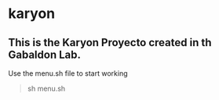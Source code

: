 # karyon
## This is the Karyon Proyecto created in th Gabaldon Lab.

Use the menu.sh file to start working
> sh menu.sh